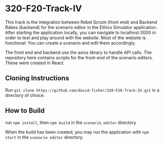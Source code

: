 # 320-F20-Track-IV


This track is the integration between Rebel Scrum (front end) and Backend Babes (backend) for the scenario editor in the Ethics Simulator application. After starting the application locally, you can navigate to localhost:3000 in order to test and play around with the website. Most of the website is functional: You can create a scenario and edit them accordingly. 

The front end and backend use the axios library to handle API calls. The repository here contains scripts for the front-end of the scenario editors. These were created in React.


## Cloning Instructions

Run `git clone https://github.com/david-fisher/320-F20-Track-IV.git` in a directory of choice.

## How to Build
run `npm install`, then `npm build` in the `scenario_editor` directory

When the build has been created, you may run the application with `npm start` in the `scenario editor` directory.


